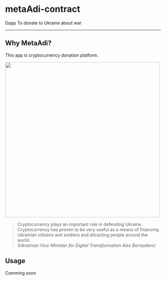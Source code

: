# metaAdi-contract  
Dapp To donate to Ukraine about war

---------------------------------------

## Why MetaAdi?
This app is cryptocurrency donation platform. 

<!-- ![Desktop -  main](https://user-images.githubusercontent.com/50973005/158592382-a6b6cc0e-e5f8-4602-9697-3540a66b1c49.png) -->
<!-- ![complete](https://user-images.githubusercontent.com/50973005/158823227-03e9b102-c0b7-4e23-a6ce-0ba0a0525b79.png) -->
<img src="https://user-images.githubusercontent.com/50973005/158823227-03e9b102-c0b7-4e23-a6ce-0ba0a0525b79.png"  width="500" height="auto">

> Cryptocurrency plays an important role in defending Ukraine.  
> Cryptocurrency has proven to be very useful as a means of financing Ukrainian citizens and soldiers and attracting people around the world.  
> _(Ukrainian Vice-Minister for Digital Transformation Alex Bornyakov)_  

## Usage
Comming soon

